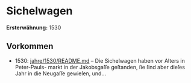 # Sichelwagen

**Ersterwähnung:** 1530

## Vorkommen
- 1530: [jahre/1530/README.md](../jahre/1530/README.md) – Die Sichelwagen haben vor Alters in Peter-Pauls-
markt in der Jakobsgaſſe geſtanden, ſie ſind aber dieſes
Jahr in die Neugaſſe gewieſen, und...
